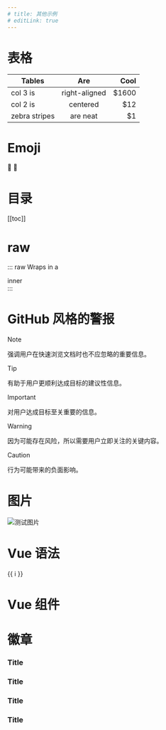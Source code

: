 ```yaml
---
# title: 其他示例
# editLink: true
---
```


# 表格

| Tables        |      Are      |  Cool |
| ------------- | :-----------: | ----: |
| col 3 is      | right-aligned | $1600 |
| col 2 is      |   centered    |   $12 |
| zebra stripes |   are neat    |    $1 |

# Emoji

:tada: :100:

# 目录

[[toc]]

# raw

::: raw
Wraps in a <div class="vp-raw">inner</div>
:::

# GitHub 风格的警报

> [!NOTE]
> 强调用户在快速浏览文档时也不应忽略的重要信息。

> [!TIP]
> 有助于用户更顺利达成目标的建议性信息。

> [!IMPORTANT]
> 对用户达成目标至关重要的信息。

> [!WARNING]
> 因为可能存在风险，所以需要用户立即关注的关键内容。

> [!CAUTION]
> 行为可能带来的负面影响。

# 图片

![测试图片](../../assets/images/logo.png)

# Vue 语法

<div v-for="(i,k) in 3" :key="k">{{ i }}</div>

# Vue 组件

<UserInfo />

# 徽章

### Title <Badge type="info" text="default" />

### Title <Badge type="tip" text="^1.9.0" />

### Title <Badge type="warning" text="beta" />

### Title <Badge type="danger" text="caution" />

<script setup>
import UserInfo from '@/views/_components/UserInfo.vue'
</script>
